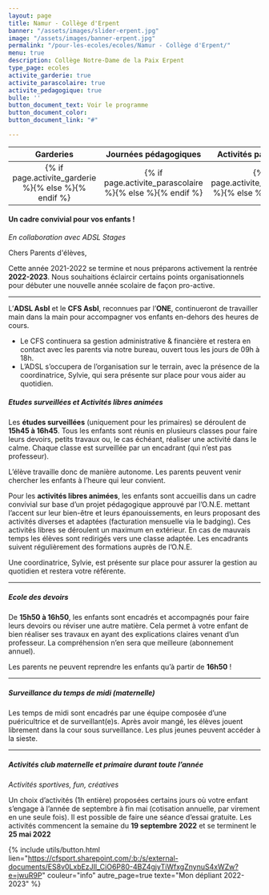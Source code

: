 ```yaml
---
layout: page
title: Namur - Collège d'Erpent
banner: "/assets/images/slider-erpent.jpg"
image: "/assets/images/banner-erpent.jpg"
permalink: "/pour-les-ecoles/ecoles/Namur - Collège d'Erpent/"
menu: true
description: Collège Notre-Dame de la Paix Erpent
type_page: ecoles
activite_garderie: true
activite_parascolaire: true
activite_pedagogique: true
bulle: ''
button_document_text: Voir le programme
button_document_color: 
button_document_link: "#"

---
```

<table class="table table-striped mt-4 mb-4"> <thead> <tr> <th scope="col" style="width:33%"><center>Garderies</center></th> <th scope="col" style="width:33%"><center>Journées pédagogiques</center></th> <th scope="col" style="width:33%"><center>Activités parascolaires</center></th> </tr> </thead> <tbody> <tr> <td><center>{% if page.activite_garderie %}<i class="fa fa-check-circle-o text-success fa-2x"></i>{% else %}<i class="fa fa-times-circle-o text-danger fa-2x"></i>{% endif %}</center></td> <td><center>{% if page.activite_parascolaire %}<i class="fa fa-check-circle-o text-success fa-2x"></i>{% else %}<i class="fa fa-times-circle-o text-danger fa-2x"></i>{% endif %}</center></td> <td><center>{% if page.activite_pedagogique %}<i class="fa fa-check-circle-o text-success fa-2x"></i>{% else %}<i class="fa fa-times-circle-o text-danger fa-2x"></i>{% endif %}</center></td> </tr> </tbody> </table>

#### Un cadre convivial pour vos enfants !

_En collaboration avec ADSL Stages_

Chers Parents d'élèves,

Cette année 2021-2022 se termine et nous préparons activement la rentrée **2022-2023**. Nous souhaitions éclaircir certains points organisationnels pour débuter une nouvelle année scolaire de façon pro-active.

***

L’**ADSL Asbl** et le **CFS Asbl**, reconnues par l’**ONE**, continueront de travailler main dans la main pour accompagner vos enfants en-dehors des heures de cours.

* Le CFS continuera sa gestion administrative & financière et restera en contact avec les parents via notre bureau, ouvert tous les jours de 09h à 18h.
* L’ADSL s’occupera de l’organisation sur le terrain, avec la présence de la coordinatrice, Sylvie, qui sera présente sur place pour vous aider au quotidien.

##### **Etudes surveillées et Activités libres animées**

Les **études surveillées** (uniquement pour les primaires) se déroulent de **15h45 à 16h45**. Tous les enfants sont réunis en plusieurs classes pour faire leurs devoirs, petits travaux ou, le cas échéant, réaliser une activité dans le calme. Chaque classe est surveillée par un encadrant (qui n’est pas professeur).

L’élève travaille donc de manière autonome. Les parents peuvent venir chercher les enfants à l’heure qui leur convient.

Pour les **activités libres animées**, les enfants sont accueillis dans un cadre convivial sur base d’un projet pédagogique approuvé par l’O.N.E. mettant l’accent sur leur bien-être et leurs épanouissements, en leurs proposant des activités diverses et adaptées (facturation mensuelle via le badging). Ces activités libres se déroulent un maximum en extérieur. En cas de mauvais temps les élèves sont redirigés vers une classe adaptée. Les encadrants suivent régulièrement des formations auprès de l’O.N.E.

Une coordinatrice, Sylvie, est présente sur place pour assurer la gestion au quotidien et restera votre référente.

***

##### **Ecole des devoirs**

De **15h50 à 16h50**, les enfants sont encadrés et accompagnés pour faire leurs devoirs ou réviser une autre matière. Cela permet à votre enfant de bien réaliser ses travaux en ayant des explications claires venant d’un professeur. La compréhension n’en sera que meilleure (abonnement annuel).

Les parents ne peuvent reprendre les enfants qu’à partir de **16h50** !

***

##### **Surveillance du temps de midi (maternelle)**

Les temps de midi sont encadrés par une équipe composée d’une puéricultrice et de surveillant(e)s. Après avoir mangé, les élèves jouent librement dans la cour sous surveillance. Les plus jeunes peuvent accéder à la sieste.

***

##### **Activités club maternelle et primaire durant toute l’année**

_Activités sportives, fun, créatives_

Un choix d’activités (1h entière) proposées certains jours où votre enfant s’engage à l’année de septembre à fin mai (cotisation annuelle, par virement en une seule fois). Il est possible de faire une séance d’essai gratuite. Les activités commencent la semaine du **19 septembre** **2022** et se terminent le **25 mai 2022**

{% include utils/button.html lien="https://cfsport.sharepoint.com/:b:/s/external-documents/ES8v0LxbEzJIl_CiO6P80-4BZ4gjyTiWfxgZnynuS4xWZw?e=jwuR9P" couleur="info" autre_page=true texte="Mon dépliant 2022-2023" %}